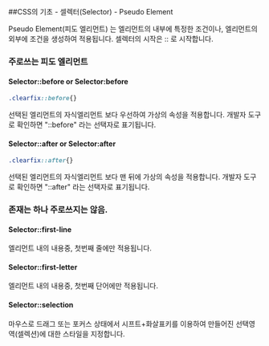 ##CSS의 기초 - 셀렉터(Selector) - Pseudo Element

Pseudo Element(피도 엘리먼트) 는 엘리먼트의 내부에 특정한 조건이나, 엘리먼트의 외부에 조건을 생성하여 적용됩니다.
셀렉터의 시작은 :: 로 시작합니다.

### 주로쓰는 피도 엘리먼트

#### Selector::before or Selector:before
```css
.clearfix::before{}
```
선택된 엘리먼트의 자식엘리먼트 보다 우선하여 가상의 속성을 적용합니다. 개발자 도구로 확인하면 "::before" 라는 선택자로 표기됩니다.

#### Selector::after or Selector:after
```css
.clearfix::after{}
```
선택된 엘리먼트의 자식엘리먼트 보다 맨 뒤에 가상의 속성을 적용합니다. 개발자 도구로 확인하면 "::after" 라는 선택자로 표기됩니다.


### 존재는 하나 주로쓰지는 않음.

#### Selector::first-line
엘리먼트 내의 내용중, 첫번째 줄에만 적용됩니다.

#### Selector::first-letter
엘리먼트 내의 내용중, 첫번째 단어에만 적용됩니다.

#### Selector::selection
마우스로 드래그 또는 포커스 상태에서 시프트+화살표키를 이용하여 만들어진 선택영역(셀렉션)에 대한 스타일을 지정합니다.








